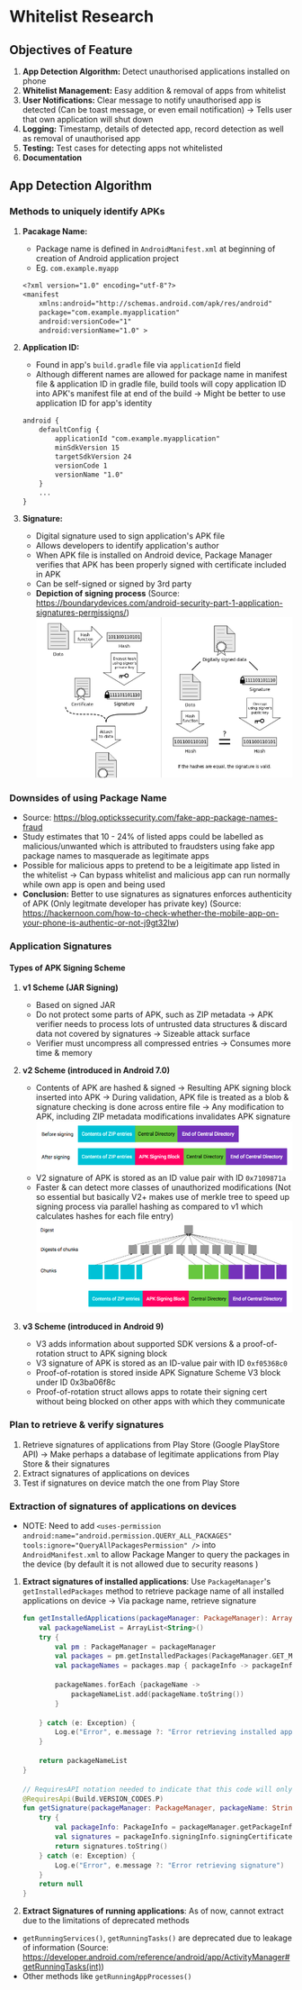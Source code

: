 # Whitelist Research

## Objectives of Feature

1. **App Detection Algorithm:** Detect unauthorised applications installed on phone
1. **Whitelist Management:** Easy addition & removal of apps from whitelist
1. **User Notifications:** Clear message to notify unauthorised app is detected (Can be toast message, or even email notification) &rarr; Tells user that own application will shut down
1. **Logging:** Timestamp, details of detected app, record detection as well as removal of unauthorised app
1. **Testing:** Test cases for detecting apps not whitelisted
1. **Documentation**

## App Detection Algorithm

### Methods to uniquely identify APKs
1. **Pacakage Name:**
    - Package name is defined in `AndroidManifest.xml` at beginning of creation of Android application project
    - Eg. `com.example.myapp`
    ```
    <?xml version="1.0" encoding="utf-8"?> 
    <manifest
        xmlns:android="http://schemas.android.com/apk/res/android"
        package="com.example.myapplication"
        android:versionCode="1"
        android:versionName="1.0" >
    ```

1. **Application ID:**
    - Found in app's `build.gradle` file via `applicationId` field
    - Although different names are allowed for package name in manifest file & application ID in gradle file, build tools will copy application ID into APK's manifest file at end of the build &rarr; Might be better to use application ID for app's identity
    ```
    android { 
        defaultConfig { 
            applicationId "com.example.myapplication"
            minSdkVersion 15
            targetSdkVersion 24
            versionCode 1
            versionName "1.0"
        } 
        ... 
    }
    ```
1. **Signature:**
    - Digital signature used to sign application's APK file
    - Allows developers to identify application's author
    - When APK file is installed on Android device, Package Manager verifies that APK has been properly signed with certificate included in APK
    - Can be self-signed or signed by 3rd party
    - **Depiction of signing process** (Source: https://boundarydevices.com/android-security-part-1-application-signatures-permissions/)
      ![Signature Overview](./images/01_signature_overview.png)

### Downsides of using Package Name
- Source: https://blog.optickssecurity.com/fake-app-package-names-fraud
- Study estimates that 10 - 24% of listed apps could be labelled as malicious/unwanted which is attributed to fraudsters using fake app package names to masquerade as legitimate apps
- Possible for malicious apps to pretend to be a leigitimate app listed in the whitelist &rarr; Can bypass whitelist and malicious app can run normally while own app is open and being used
- **Conclusion:** Better to use signatures as signatures enforces authenticity of APK (Only legitmate developer has private key) (Source: https://hackernoon.com/how-to-check-whether-the-mobile-app-on-your-phone-is-authentic-or-not-j9gt32lw)


### Application Signatures
#### Types of APK Signing Scheme
1. **v1 Scheme (JAR Signing)**
    - Based on signed JAR
    - Do not protect some parts of APK, such as ZIP metadata &rarr; APK verifier needs to process lots of untrusted data structures & discard data not covered by signatures &rarr; Sizeable attack surface
    - Verifier must uncompress all compressed entries &rarr; Consumes more time & memory
1. **v2 Scheme (introduced in Android 7.0)**
    - Contents of APK are hashed & signed &rarr; Resulting APK signing block inserted into APK &rarr; During validation, APK file is treated as a blob & signature checking is done across entire file &rarr; Any modification to APK, including ZIP metadata modifications invalidates APK signature
      ![Signing Block](./images/02_signature_v2.png)
    - V2 signature of APK is stored as an ID value pair with ID `0x7109871a`
    - Faster & can detect more classes of unauthorized modifications (Not so essential but basically V2+ makes use of merkle tree to speed up signing process via parallel hashing as compared to v1 which calculates hashes for each file entry)
      ![Signing Block](./images/03_apk_integrity_protection.png)

1. **v3 Scheme (introduced in Android 9)**
    - V3 adds information about supported SDK versions & a proof-of-rotation struct to APK signing block
    - V3 signature of APK is stored as an ID-value pair with ID `0xf05368c0`
    - Proof-of-rotation is stored inside APK Signature Scheme V3 block under ID 0x3ba06f8c
    - Proof-of-rotation struct allows apps to rotate their signing cert without being blocked on other apps with which they communicate

### Plan to retrieve & verify signatures
1. Retrieve signatures of applications from Play Store (Google PlayStore API) &rarr; Make perhaps a database of legitimate applications from Play Store & their signatures
1. Extract signatures of applications on devices
1. Test if signatures on device match the one from Play Store

### Extraction of signatures of applications on devices
- NOTE: Need to add `<uses-permission android:name="android.permission.QUERY_ALL_PACKAGES"
  tools:ignore="QueryAllPackagesPermission" />` into `AndroidManifest.xml` to allow Package Manger to query the packages in the device (by default it is not allowed due to security reasons )
1. **Extract signatures of installed applications**: Use `PackageManager`'s `getInstalledPackages` method to retrieve package name of all installed applications on device &rarr; Via package name, retrieve signature
    ```kotlin
    fun getInstalledApplications(packageManager: PackageManager): ArrayList<String> {
        val packageNameList = ArrayList<String>()
        try {
            val pm : PackageManager = packageManager
            val packages = pm.getInstalledPackages(PackageManager.GET_META_DATA)
            val packageNames = packages.map { packageInfo -> packageInfo.packageName }

            packageNames.forEach {packageName ->
                packageNameList.add(packageName.toString())
            }

        } catch (e: Exception) {
            Log.e("Error", e.message ?: "Error retrieving installed applications")
        }

        return packageNameList
    }

    // RequiresAPI notation needed to indicate that this code will only execute if Android version >= Pie aka. 9
    @RequiresApi(Build.VERSION_CODES.P)
    fun getSignature(packageManager: PackageManager, packageName: String): String? {
        try {
            val packageInfo: PackageInfo = packageManager.getPackageInfo(packageName, PackageManager.GET_SIGNING_CERTIFICATES)
            val signatures = packageInfo.signingInfo.signingCertificateHistory
            return signatures.toString()
        } catch (e: Exception) {
            Log.e("Error", e.message ?: "Error retrieving signature")
        }
        return null
    }
    ```

1. **Extract Signatures of running applications**: As of now, cannot extract due to the limitations of deprecated methods
- `getRunningServices()`, `getRunningTasks()` are deprecated due to leakage of information (Source: https://developer.android.com/reference/android/app/ActivityManager#getRunningTasks(int))
- Other methods like `getRunningAppProcesses()`